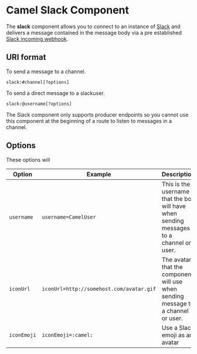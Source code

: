 # Camel Slack Component

The **slack** component allows you to connect to an instance of [Slack](http://www.slack.com) and delivers a message contained in the message body via a pre established [Slack incoming webhook](https://api.slack.com/incoming-webhooks).

## URI format

To send a message to a channel.

```
slack:#channel[?options]
```

To send a direct message to a slackuser.

```
slack:@username[?options]
```

The Slack component only supports producer endpoints so you cannot use this component at the beginning of a route to listen to messages in a channel.

## Options

These options will 

| Option | Example | Description |
| ------ | ------- | ----------- |
| `username` | `username=CamelUser` | This is the username that the bot will have when sending messages to a channel or user. |
| `iconUrl` | `iconUrl=http://somehost.com/avatar.gif` | The avatar that the component will use when sending message to a channel or user. |
| `iconEmoji` | `iconEmoji=:camel:` | Use a Slack emoji as an avatar |
